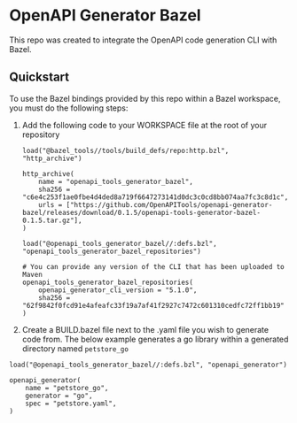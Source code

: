 # OpenAPI Generator Bazel

This repo was created to integrate the OpenAPI code generation CLI with Bazel.

## Quickstart

To use the Bazel bindings provided by this repo within a Bazel workspace,
you must do the following steps:

1. Add the following code to your WORKSPACE file at the root of your repository

   ```
   load("@bazel_tools//tools/build_defs/repo:http.bzl", "http_archive")

   http_archive(
       name = "openapi_tools_generator_bazel",
       sha256 = "c6e4c253f1ae0fbe4d4ded8a719f6647273141d0dc3c0cd8bb074aa7fc3c8d1c",
       urls = ["https://github.com/OpenAPITools/openapi-generator-bazel/releases/download/0.1.5/openapi-tools-generator-bazel-0.1.5.tar.gz"],
   )

   load("@openapi_tools_generator_bazel//:defs.bzl", "openapi_tools_generator_bazel_repositories")

   # You can provide any version of the CLI that has been uploaded to Maven
   openapi_tools_generator_bazel_repositories(
       openapi_generator_cli_version = "5.1.0",
       sha256 = "62f9842f0fcd91e4afeafc33f19a7af41f2927c7472c601310cedfc72ff1bb19"
   )
   ```

2. Create a BUILD.bazel file next to the .yaml file you wish to generate code from.
   The below example generates a go library within a generated directory named `petstore_go`

```
load("@openapi_tools_generator_bazel//:defs.bzl", "openapi_generator")

openapi_generator(
    name = "petstore_go",
    generator = "go",
    spec = "petstore.yaml",
)
```
